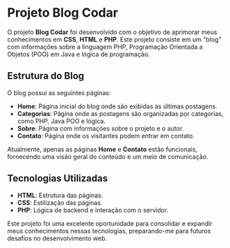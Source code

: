 # Projeto Blog Codar

O projeto **Blog Codar** foi desenvolvido com o objetivo de aprimorar meus conhecimentos em **CSS**, **HTML** e **PHP**. Este projeto consiste em um "blog" com informações sobre a linguagem PHP, Programação Orientada a Objetos (POO) em Java e lógica de programação.

## Estrutura do Blog

O blog possui as seguintes páginas:

- **Home**: Página inicial do blog onde são exibidas as últimas postagens.
- **Categorias**: Página onde as postagens são organizadas por categorias, como PHP, Java POO e lógica.
- **Sobre**: Página com informações sobre o projeto e o autor.
- **Contato**: Página onde os visitantes podem entrar em contato.

Atualmente, apenas as páginas **Home** e **Contato** estão funcionais, fornecendo uma visão geral do conteúdo e um meio de comunicação.

## Tecnologias Utilizadas

- **HTML**: Estrutura das páginas.
- **CSS**: Estilização das páginas.
- **PHP**: Lógica de backend e interação com o servidor.

Este projeto foi uma excelente oportunidade para consolidar e expandir meus conhecimentos nessas tecnologias, preparando-me para futuros desafios no desenvolvimento web.
